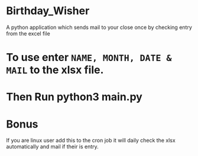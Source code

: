 # Birthday_Wisher

A python application which sends mail to your close once by checking entry from the excel file


# To use enter `NAME, MONTH, DATE & MAIL` to the xlsx file.

# Then Run  python3 main.py 

# Bonus 

If you are linux user add this to the cron job it will daily check the xlsx automatically and mail if their is entry.
